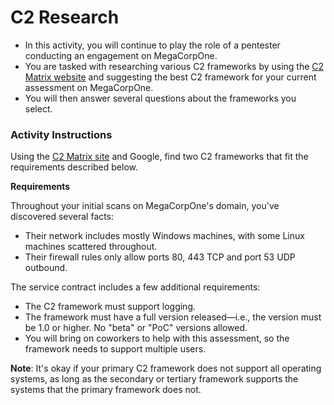 # C2 Research

- In this activity, you will continue to play the role of a pentester conducting an engagement on MegaCorpOne.
- You are tasked with researching various C2 frameworks by using the [C2 Matrix website](https://www.thec2matrix.com/matrix) and suggesting the best C2 framework for your current assessment on MegaCorpOne.
- You will then answer several questions about the frameworks you select.

### Activity Instructions

Using the [C2 Matrix site](https://www.thec2matrix.com/matrix) and Google, find two C2 frameworks that fit the requirements described below.

**Requirements**

Throughout your initial scans on MegaCorpOne's domain, you've discovered several facts:
- Their network includes mostly Windows machines, with some Linux machines scattered throughout.
- Their firewall rules only allow ports 80, 443 TCP and port 53 UDP outbound. 

The service contract includes a few additional requirements:
- The C2 framework must support logging.
- The framework must have a full version released&mdash;i.e., the version must be 1.0 or higher. No "beta" or "PoC" versions allowed.
- You will bring on coworkers to help with this assessment, so the framework needs to support multiple users. 

**Note**: It's okay if your primary C2 framework does not support all operating systems, as long as the secondary or tertiary framework supports the systems that the primary framework does not.